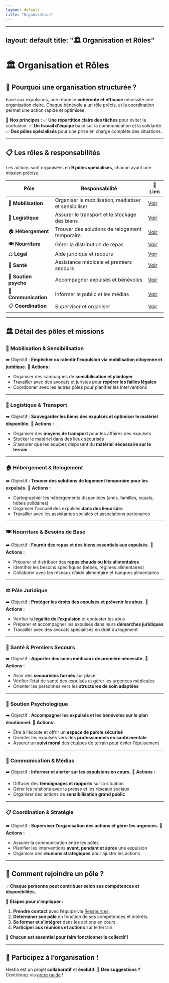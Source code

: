 ```yaml
---
layout: default
title: "Organisation"
---
```


---
layout: default
title: "🏛 Organisation et Rôles"
---
# 🏛 Organisation et Rôles

## 🎯 Pourquoi une organisation structurée ?

Face aux expulsions, une réponse **cohérente et efficace** nécessite une organisation claire.
Chaque bénévole a un rôle précis, et la coordination permet une action rapide et optimisée.

📌 **Nos principes :**
✅ **Une répartition claire des tâches** pour éviter la confusion.
✅ **Un travail d'équipe** basé sur la communication et la solidarité.
✅ **Des pôles spécialisés** pour une prise en charge complète des situations.

---

## 📋 **Les rôles & responsabilités**

Les actions sont organisées en **9 pôles spécialisés**, chacun ayant une mission précise.

| **Pôle**              | **Responsabilité** | 🔗 **Lien** |
|----------------------|------------------|-------------|
| 📣 **Mobilisation**  | Organiser la mobilisation, médiatiser et sensibiliser | [Voir](poles/mobilisation.md) |
| 🚚 **Logistique**   | Assurer le transport et le stockage des biens | [Voir](poles/logistique.md) |
| 🏠 **Hébergement**   | Trouver des solutions de relogement temporaire | [Voir](poles/hebergement.md) |
| 🍽️ **Nourriture**   | Gérer la distribution de repas | [Voir](poles/nourriture.md) |
| ⚖️ **Légal**         | Aide juridique et recours | [Voir](poles/legal.md) |
| 🏥 **Santé**         | Assistance médicale et premiers secours | [Voir](poles/sante.md) |
| 💙 **Soutien psycho** | Accompagner expulsés et bénévoles | [Voir](poles/soutien-psy.md) |
| 📢 **Communication**  | Informer le public et les médias | [Voir](poles/communication.md) |
| 📋 **Coordination**   | Superviser et organiser | [Voir](poles/coordination.md) |

---

## 🏛 **Détail des pôles et missions**

### 📣 **Mobilisation & Sensibilisation**
➡️ Objectif : **Empêcher ou ralentir l'expulsion via mobilisation citoyenne et juridique.**
📌 **Actions :**
- Organiser des campagnes de **sensibilisation et plaidoyer**
- Travailler avec des avocats et juristes pour **repérer les failles légales**
- Coordonner avec les autres pôles pour planifier les interventions

---

### 🚚 **Logistique & Transport**
➡️ Objectif : **Sauvegarder les biens des expulsés et optimiser le matériel disponible.**
📌 **Actions :**
- Organiser des **moyens de transport** pour les affaires des expulsés
- Stocker le matériel dans des lieux sécurisés
- S'assurer que les équipes disposent du **matériel nécessaire sur le terrain**

---

### 🏠 **Hébergement & Relogement**
➡️ Objectif : **Trouver des solutions de logement temporaire pour les expulsés.**
📌 **Actions :**
- Cartographier les hébergements disponibles (amis, familles, squats, hôtels solidaires)
- Organiser l'accueil des expulsés **dans des lieux sûrs**
- Travailler avec les assistantes sociales et associations partenaires

---

### 🍽️ **Nourriture & Besoins de Base**
➡️ Objectif : **Fournir des repas et des biens essentiels aux expulsés.**
📌 **Actions :**
- Préparer et distribuer des **repas chauds ou kits alimentaires**
- Identifier les besoins spécifiques (bébés, régimes alimentaires)
- Collaborer avec les réseaux d’aide alimentaire et banques alimentaires

---

### ⚖️ **Pôle Juridique**
➡️ Objectif : **Protéger les droits des expulsés et prévenir les abus.**
📌 **Actions :**
- Vérifier la **légalité de l’expulsion** et contester les abus
- Préparer et accompagner les expulsés dans leurs **démarches juridiques**
- Travailler avec des avocats spécialisés en droit du logement

---

### 🏥 **Santé & Premiers Secours**
➡️ Objectif : **Apporter des soins médicaux de première nécessité.**
📌 **Actions :**
- Avoir des **secouristes formés** sur place
- Vérifier l’état de santé des expulsés et gérer les urgences médicales
- Orienter les personnes vers les **structures de soin adaptées**

---

### 💙 **Soutien Psychologique**
➡️ Objectif : **Accompagner les expulsés et les bénévoles sur le plan émotionnel.**
📌 **Actions :**
- Être à l’écoute et offrir un **espace de parole sécurisé**
- Orienter les expulsés vers des **professionnels en santé mentale**
- Assurer un **suivi moral** des équipes de terrain pour éviter l’épuisement

---

### 📢 **Communication & Médias**
➡️ Objectif : **Informer et alerter sur les expulsions en cours.**
📌 **Actions :**
- Diffuser des **témoignages et rapports** sur la situation
- Gérer les relations avec la presse et les réseaux sociaux
- Organiser des actions de **sensibilisation grand public**

---

### 📋 **Coordination & Stratégie**
➡️ Objectif : **Superviser l’organisation des actions et gérer les urgences.**
📌 **Actions :**
- Assurer la communication entre les pôles
- Planifier les interventions **avant, pendant et après** une expulsion
- Organiser des **réunions stratégiques** pour ajuster les actions

---

## 🤝 **Comment rejoindre un pôle ?**

💡 **Chaque personne peut contribuer selon ses compétences et disponibilités.**

📌 **Étapes pour s’impliquer :**
1. **Prendre contact** avec l’équipe via [Ressources](ressources.md).
2. **Déterminer son pôle** en fonction de ses compétences et intérêts.
3. **Se former et s’intégrer** dans les actions en cours.
4. **Participer aux réunions et actions** sur le terrain.

📢 **Chacun est essentiel pour faire fonctionner le collectif !**

---

## **📢 Participez à l’organisation !**
Hestia est un projet **collaboratif** et **évolutif**.
💬 **Des suggestions ?** Contribuez via [notre guide](contribution.md) !
